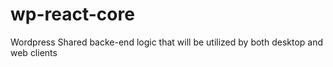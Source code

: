 # wp-react-core
Wordpress Shared backe-end logic that will be utilized by both desktop and web clients 
